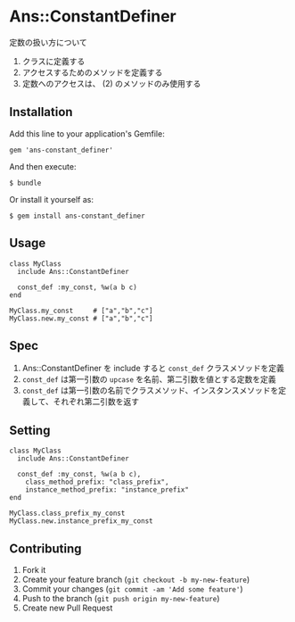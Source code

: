 # Ans::ConstantDefiner

定数の扱い方について

1. クラスに定義する
1. アクセスするためのメソッドを定義する
1. 定数へのアクセスは、 (2) のメソッドのみ使用する

## Installation

Add this line to your application's Gemfile:

    gem 'ans-constant_definer'

And then execute:

    $ bundle

Or install it yourself as:

    $ gem install ans-constant_definer

## Usage

    class MyClass
      include Ans::ConstantDefiner

      const_def :my_const, %w(a b c)
    end

    MyClass.my_const     # ["a","b","c"]
    MyClass.new.my_const # ["a","b","c"]

## Spec

1. Ans::ConstantDefiner を include すると `const_def` クラスメソッドを定義
1. `const_def` は第一引数の `upcase` を名前、第二引数を値とする定数を定義
1. `const_def` は第一引数の名前でクラスメソッド、インスタンスメソッドを定義して、それぞれ第二引数を返す

## Setting

    class MyClass
      include Ans::ConstantDefiner

      const_def :my_const, %w(a b c),
        class_method_prefix: "class_prefix",
        instance_method_prefix: "instance_prefix"
    end

    MyClass.class_prefix_my_const
    MyClass.new.instance_prefix_my_const

## Contributing

1. Fork it
2. Create your feature branch (`git checkout -b my-new-feature`)
3. Commit your changes (`git commit -am 'Add some feature'`)
4. Push to the branch (`git push origin my-new-feature`)
5. Create new Pull Request
